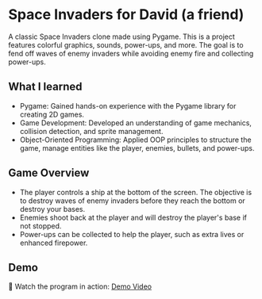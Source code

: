 # Space Invaders for David (a friend)
A classic Space Invaders clone made using Pygame. This is a project features colorful graphics, sounds, power-ups, and more. The goal is to fend off waves of enemy invaders while avoiding enemy fire and collecting power-ups.

## What I learned
- Pygame: Gained hands-on experience with the Pygame library for creating 2D games.
- Game Development: Developed an understanding of game mechanics, collision detection, and sprite management.
- Object-Oriented Programming: Applied OOP principles to structure the game, manage entities like the player, enemies, bullets, and power-ups.

## Game Overview
- The player controls a ship at the bottom of the screen. The objective is to destroy waves of enemy invaders before they reach the bottom or destroy your bases.
- Enemies shoot back at the player and will destroy the player's base if not stopped.
- Power-ups can be collected to help the player, such as extra lives or enhanced firepower.

## Demo
🎥 Watch the program in action: [Demo Video](https://youtu.be/Y5-auYT67aM)
